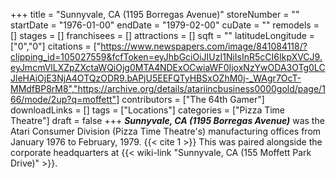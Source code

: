 +++
title = "Sunnyvale, CA (1195 Borregas Avenue)"
storeNumber = ""
startDate = "1976-01-00"
endDate = "1979-02-00"
cuDate = ""
remodels = []
stages = []
franchisees = []
attractions = []
sqft = ""
latitudeLongitude = ["0","0"]
citations = ["https://www.newspapers.com/image/841084118/?clipping_id=105027559&fcfToken=eyJhbGciOiJIUzI1NiIsInR5cCI6IkpXVCJ9.eyJmcmVlLXZpZXctaWQiOjg0MTA4NDExOCwiaWF0IjoxNzYwODA3OTg0LCJleHAiOjE3NjA4OTQzODR9.bAPjU5EEFQTyHBSxOZhM0j-_WAgr7OcT-MMdfBP8rM8","https://archive.org/details/atariincbusiness0000gold/page/166/mode/2up?q=moffett"]
contributors = ["The 64th Gamer"]
downloadLinks = []
tags = ["Locations"]
categories = ["Pizza Time Theatre"]
draft = false
+++
***Sunnyvale, CA (1195 Borregas Avenue)*** was the Atari Consumer Division (Pizza Time Theatre's) manufacturing offices from January 1976 to February, 1979. {{< cite 1 >}} This was paired alongside the corporate headquarters at {{< wiki-link "Sunnyvale, CA (155 Moffett Park Drive)" >}}.
